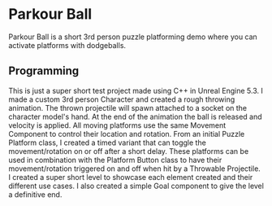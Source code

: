 # Parkour Ball

Parkour Ball is a short 3rd person puzzle platforming demo where you can activate platforms with dodgeballs.

## Programming
This is just a super short test project made using C++ in Unreal Engine 5.3. I made a custom 3rd person Character and created a rough throwing animation. 
The thrown projectile will spawn attached to a socket on the character model's hand. At the end of the animation the ball is released and velocity is applied.
All moving platforms use the same Movement Component to control their location and rotation. From an initial Puzzle Platform class, I created a timed variant that can toggle the movement/rotation on or off after a short delay.
These platforms can be used in combination with the Platform Button class to have their movement/rotation triggered on and off when hit by a Throwable Projectile.
I created a super short level to showcase each element created and their different use cases. I also created a simple Goal component to give the level a definitive end.
